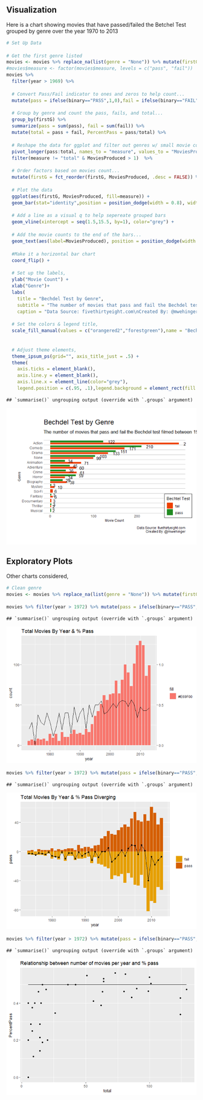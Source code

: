 Visualization
-------------

Here is a chart showing movies that have passed/failed the Betchel Test
grouped by genre over the year 1970 to 2013

``` r
# Set Up Data

# Get the first genre listed 
movies <- movies %>% replace_na(list(genre = "None")) %>% mutate(firstG = word(genre, sep=","))
#movies$measure <- factor(movies$measure, levels = c("pass", "fail"))
movies %>% 
  filter(year > 1969) %>% 
  
  # Convert Pass/Fail indicator to ones and zeros to help count...
  mutate(pass = ifelse(binary=="PASS",1,0),fail = ifelse(binary=="FAIL",1,0)) %>%
  
  # Group by genre and count the pass, fails, and total...
  group_by(firstG) %>% 
  summarize(pass = sum(pass), fail = sum(fail)) %>% 
  mutate(total = pass + fail, PercentPass = pass/total) %>% 
  
  # Reshape the data for ggplot and filter out genres w/ small movie counts...
  pivot_longer(pass:total, names_to = "measure", values_to = "MoviesProduced") %>% 
  filter(measure != "total" & MoviesProduced > 1)  %>% 
  
  # Order factors based on movies count...
  mutate(firstG = fct_reorder(firstG, MoviesProduced, .desc = FALSE)) %>% 
  
  # Plot the data
  ggplot(aes(firstG, MoviesProduced, fill=measure)) +
  geom_bar(stat="identity",position = position_dodge(width = 0.8), width=0.7)+
  
  # Add a line as a visual q to help sepereate grouped bars 
  geom_vline(xintercept = seq(1.5,15.5, by=1), color="grey") +
  
  # Add the movie counts to the end of the bars...
  geom_text(aes(label=MoviesProduced), position = position_dodge(width = 0.8), hjust=-.7) +
  
  #Make it a horizontal bar chart
  coord_flip() +
  
  # Set up the labels, 
  ylab("Movie Count") + 
  xlab("Genre")+
  labs(
    title = "Bechdel Test by Genre", 
    subtitle = "The number of movies that pass and fail the Bechdel test filmed between 1970 and 2013", 
    caption = "Data Source: fivethirtyeight.com\nCreated By: @mwehinger") +
  
  # Set the colors & legend title,
  scale_fill_manual(values = c("orangered2","forestgreen"),name = "Bechtel Test") +
  
  
  # Adjust theme elements, 
  theme_ipsum_ps(grid="", axis_title_just = .5) + 
  theme(
    axis.ticks = element_blank(), 
    axis.line.y = element_blank(),
    axis.line.x = element_line(color="grey"),
    legend.position = c(.95, .1),legend.background = element_rect(fill = "white")) 
```

    ## `summarise()` ungrouping output (override with `.groups` argument)

![](BechdelMovies_files/figure-markdown_github/Final%20Plot-1.png)

Exploratory Plots
-----------------

Other charts considered,

``` r
# Clean genre
movies <- movies %>% replace_na(list(genre = "None")) %>% mutate(firstG = word(genre, sep=","))

movies %>% filter(year > 1972) %>% mutate(pass = ifelse(binary=="PASS",1,0),fail = ifelse(binary=="FAIL",1,0)) %>% group_by(year) %>% summarize(pass = sum(pass), fail = sum(fail)) %>% mutate(total = pass + fail, PercentPass = pass/total) %>% ggplot(aes(x=year)) + geom_bar(aes(y=total, fill = "#E69F00"), stat="identity") + geom_line(aes(y=PercentPass*100)) + scale_y_continuous(name = "count", sec.axis = sec_axis(~./100))+labs(title = "Total Movies By Year & % Pass")
```

    ## `summarise()` ungrouping output (override with `.groups` argument)

![](BechdelMovies_files/figure-markdown_github/Exploratory%20Plots-1.png)

``` r
movies %>% filter(year > 1972) %>% mutate(pass = ifelse(binary=="PASS",1,0),fail = ifelse(binary=="FAIL",1,0)) %>% group_by(year) %>% summarize(pass = sum(pass), fail = sum(fail)) %>% mutate(total = pass + fail, PercentPass = pass/total) %>% ggplot(aes(x=year)) + geom_bar(aes(y=pass, fill="pass"), stat="identity")+ geom_bar(aes(y=fail*-1, fill="fail"), stat="identity") + geom_point(aes(y=pass-fail))+ geom_line(aes(y=pass-fail)) + scale_fill_manual(values = c(pass="#D55E00", fail="#E69F00"), name="") +labs(title = "Total Movies By Year & % Pass Diverging")
```

    ## `summarise()` ungrouping output (override with `.groups` argument)

![](BechdelMovies_files/figure-markdown_github/Exploratory%20Plots-2.png)

``` r
movies %>% filter(year > 1972) %>% mutate(pass = ifelse(binary=="PASS",1,0),fail = ifelse(binary=="FAIL",1,0)) %>% group_by(year) %>% summarize(pass = sum(pass), fail = sum(fail)) %>% mutate(total = pass + fail, PercentPass = pass/total) %>% ggplot(aes(x=total, y=PercentPass)) + geom_point() + geom_line(aes(y=.5))+labs(title = "Relationship between number of movies per year and % pass")
```

    ## `summarise()` ungrouping output (override with `.groups` argument)

![](BechdelMovies_files/figure-markdown_github/Exploratory%20Plots-3.png)
